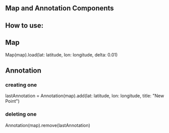 ## Map and Annotation Components

## How to use:

## Map
Map(map).load(lat: latitude, lon: longitude, delta: 0.01)

## Annotation

### creating one
lastAnnotation = Annotation(map).add(lat: latitude, lon: longitude, title: "New Point")

### deleting one
Annotation(map).remove(lastAnnotation)
